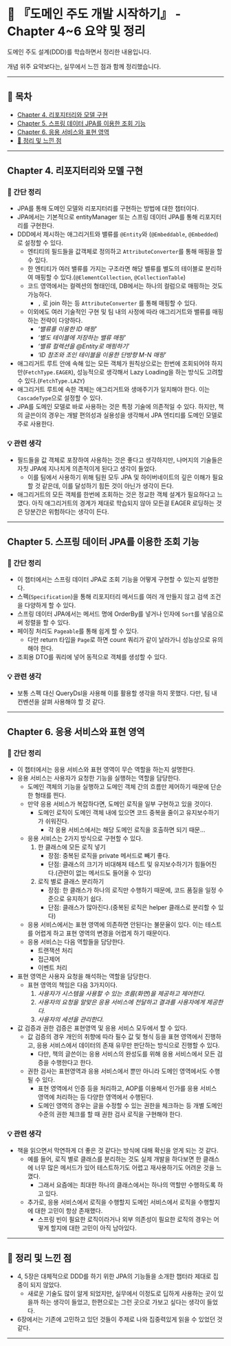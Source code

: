 # 📘 『도메인 주도 개발 시작하기』 - Chapter 4~6 요약 및 정리

도메인 주도 설계(DDD)를 학습하면서 정리한 내용입니다.

개념 위주 요약보다는, 실무에서 느낀 점과 함께 정리했습니다.

---

## 📑 목차

<!-- TOC -->

* [Chapter 4. 리포지터리와 모델 구현](#chapter-4-리포지터리와-모델-구현)
* [Chapter 5. 스프링 데이터 JPA를 이용한 조회 기능](#chapter-5-스프링-데이터-jpa를-이용한-조회-기능)
* [Chapter 6. 응용 서비스와 표현 영역](#chapter-6-응용-서비스와-표현-영역)
* [📌 정리 및 느낀 점](#-정리-및-느낀-점)

<!-- TOC -->
---

## Chapter 4. 리포지터리와 모델 구현

### 💬 간단 정리

- JPA를 통해 도메인 모델와 리포지터리를 구현하는 방법에 대한 챕터이다.
- JPA에서는 기본적으로 entityManager 또는 스프링 데이터 JPA를 통해 리포지터리를 구현한다.
- DDD에서 제시하는 애그리거트와 밸류를 `@Entity`와 (`@Embeddable`, `@Embedded`)로 설정할 수 있다.
    - 엔티티의 필드들을 값객체로 정의하고 `AttributeConverter`를 통해 매핑을 할 수 있다.
    - 한 엔티티가 여러 밸류를 가지는 구조라면 해당 밸류를 별도의 테이블로 분리하여 매핑할 수 있다.(`@ElementCollection`,
      `@CollectionTable`)
    - 코드 영역에서는 컬렉션의 형태인데, DB에서는 하나의 컬럼으로 매핑하는 것도 가능하다.
        - `,` 로 join 하는 등 `AttributeConverter` 를 통해 매핑할 수 있다.
    - 이외에도 여러 기술적인 구현 및 팀 내의 사정에 따라 애그리거트와 밸류를 매핑하는 전략이 다양하다.
        - *‘밸류를 이용한 ID 매핑’*
        - *‘별도 테이블에 저장하는 밸류 매핑’*
        - *‘밸류 컬렉션을 @Entity로 매핑하기’*
        - *‘ID 참조와 조인 테이블을 이용한 단방향 M-N 매핑’*
- 애그리거트 루트 안에 속해 있는 모든 객체가 원칙상으로는 한번에 조회되어야 하지만(`FetchType.EAGER`), 성능적으로 생각해서 Lazy Loading을 하는 방식도
  고려할 수 있다.(`FetchType.LAZY`)
- 애그리거트 루트에 속한 객체는 애그리거트와 생애주기가 일치해야 한다. 이는 `CascadeType`으로 설정할 수 있다.
- JPA를 도메인 모델로 바로 사용하는 것은 특정 기술에 의존적일 수 있다. 하지만, 책의 글쓴이의 경우는 개발 편의성과 실용성을 생각해서 JPA 엔티티를 도메인 모델로 주로
  사용한다.

### 💡 관련 생각

- 필드들을 값 객체로 포장하여 사용하는 것은 좋다고 생각하지만, 나머지의 기술들은 자칫 JPA에 지나치게 의존적이게 된다고 생각이 들었다.
    - 이를 팀에서 사용하기 위해 팀원 모두 JPA 및 하이버네이트의 깊은 이해가 필요할 것 같은데, 이를 달성하기 힘든 것이 아닌가 생각이 든다.
- 애그리거트의 모든 객체를 한번에 조회하는 것은 정교한 객체 설계가 필요하다고 느꼈다. 아직 애그리거트의 경계가 제대로 학습되지 않아 모든걸 EAGER 로딩하는 것은 당분간은
  위험하다는 생각이 든다.

---

## Chapter 5. 스프링 데이터 JPA를 이용한 조회 기능

### 💬 간단 정리

- 이 챕터에서는 스프링 데이터 JPA로 조회 기능을 어떻게 구현할 수 있는지 설명한다.
- 스펙(`Specification`)을 통해 리포지터리 메서드를 여러 개 만들지 않고 검색 조건을 다양하게 할 수 있다.
- 스프링 데이터 JPA에서는 메서드 명에 OrderBy를 넣거나 인자에 `Sort`를 넣음으로써 정렬을 할 수 있다.
- 페이징 처리도 `Pageable`를 통해 쉽게 할 수 있다.
    - 다만 return 타입을 `Page`로 하면 count 쿼리가 같이 날라가니 성능상으로 유의해야 한다.
- 조회용 DTO를 쿼리에 넣어 동적으로 객체를 생성할 수 있다.

### 💡 관련 생각

- 보통 스펙 대신 QueryDsl을 사용해 이를 활용할 생각을 하지 못했다. 다만, 팀 내 컨벤션을 살펴 사용해야 할 것 같다.

---

## Chapter 6. 응용 서비스와 표현 영역

### 💬 간단 정리

- 이 챕터에서는 응용 서비스와 표현 영역이 무슨 역할을 하는지 설명한다.
- 응용 서비스는 사용자가 요청한 기능을 실행하는 역할을 담당한다.
    - 도메인 객체의 기능을 실행하고 도메인 객체 간의 흐름만 제어하기 때문에 단순한 형태를 띈다.
    - 만약 응용 서비스가 복잡하다면, 도메인 로직을 일부 구현하고 있을 것이다.
        - 도메인 로직이 도메인 객체 내에 있으면 코드 중복을 줄이고 유지보수하기가 쉬워진다.
            - 각 응용 서비스에서는 해당 도메인 로직을 호출하면 되기 때문…
    - 응용 서비스는 2가지 방식으로 구현할 수 있다.
        1. 한 클래스에 모든 로직 넣기
            - 장점: 중복된 로직을 private 메서드로 빼기 좋다.
            - 단점: 클래스의 크기가 비대해져 테스트 및 유지보수하기가 힘들어진다.(관련이 없는 메서드도 들어올 수 있다)
        2. 로직 별로 클래스 분리하기
            - 장점: 한 클래스가 하나의 로직만 수행하기 때문에, 코드 품질을 일정 수준으로 유지하기 쉽다.
            - 단점: 클래스가 많아진다.(중복된 로직은 helper 클래스로 분리할 수 있다)
    - 응용 서비스에서는 표현 영역에 의존하면 안된다는 불문율이 있다. 이는 테스트를 어렵게 하고 표현 영역의 변경을 어렵게 하기 때문이다.
    - 응용 서비스는 다음 역할들을 담당한다.
        - 트랜잭션 처리
        - 접근제어
        - 이벤트 처리
- 표현 영역은 사용자 요청을 해석하는 역할을 담당한다.
    - 표현 영역의 책임은 다음 3가지이다.
        1. *사용자가 시스템을 사용할 수 있는 흐름(화면)을 제공하고 제어한다.*
        2. *사용자의 요청을 알맞은 응용 서비스에 전달하고 결과를 사용자에게 제공한다.*
        3. *사용자의 세션을 관리한다.*
- 값 검증과 권한 검증은 표현영역 및 응용 서비스 모두에서 할 수 있다.
    - 값 검증의 경우 개인의 취향에 따라 필수 값 및 형식 등을 표현 영역에서 진행하고, 응용 서비스에서 데이터의 존재 유무만 판단하는 방식으로 진행할 수 있다.
        - 다만, 책의 글쓴이는 응용 서비스의 완성도를 위해 응용 서비스에서 모든 검증을 수행한다고 한다.
    - 권한 검사는 표현영역과 응용 서비스에서 뿐만 아니라 도메인 영역에서도 수행될 수 있다.
        - 표현 영역에서 인증 등을 처리하고, AOP를 이용해서 인가를 응용 서비스 영역에 처리하는 등 다양한 영역에서 수행된다.
        - 도메인 영역의 경우는 글을 수정할 수 있는 권한을 체크하는 등 개별 도메인 수준의 권한 체크를 할 때 권한 검사 로직을 구현해야 한다.

### 💡 관련 생각

- 책을 읽으면서 막연하게 더 좋은 것 같다는 방식에 대해 확신을 얻게 되는 것 같다.
    - 예를 들어, 로직 별로 클래스를 분리하는 것도 실제 개발을 하다보면 한 클래스에 너무 많은 메서드가 있어 테스트하기도 어렵고 재사용하기도 어려운 것을 느꼈다.
        - 그래서 요즘에는 최대한 하나의 클래스에서는 하나의 역할만 수행하도록 하고 있다.
    - 추가로, 응용 서비스에서 로직을 수행할지 도메인 서비스에서 로직을 수행할지에 대한 고민이 항상 존재했다.
        - 스프링 빈이 필요한 로직이라거나 외부 의존성이 필요한 로직의 경우는 어떻게 할지에 대한 고민이 아직 남아있다.

---

## 📌 정리 및 느낀 점

- 4, 5장은 대체적으로 DDD를 하기 위한 JPA의 기능들을 소개한 챕터라 제대로 집중이 되지 않았다.
    - 새로운 기술도 많이 알게 되었지만, 실무에서 이정도로 딥하게 사용하는 곳이 있을까 하는 생각이 들었고, 한편으로는 그런 곳으로 가보고 싶다는 생각이 들었다.
- 6장에서는 기존에 고민하고 있던 것들이 주제로 나와 집중력있게 읽을 수 있었던 것 같다.

---
